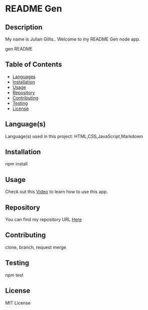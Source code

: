 
# README Gen

## Description

My name is Julian Gillis.. Welcome to my README Gen node app.

gen README


## Table of Contents

* [Languages](#languages)
* [Installation](#installation)
* [Usage](#usage)
* [Repository](#repository)
* [Contributing](#contributing)
* [Testing](#testing)
* [License](#license)


## Language(s)

Language(s) used in this project:
HTML,CSS,JavaScript,Markdown


## Installation

npm install


## Usage

Check out this [Video](https://instructions.com) to learn how to use this app.


## Repository

You can find my repository URL [Here](https://GitHub.com/Calterat)




## Contributing

clone, branch, request merge    



## Testing

npm test



## License

MIT License
